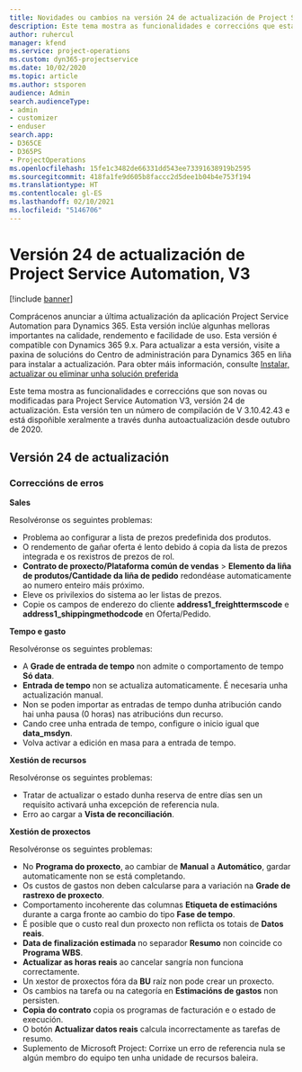 ```yaml
---
title: Novidades ou cambios na versión 24 de actualización de Project Service Automation, V3
description: Este tema mostra as funcionalidades e correccións que están dispoñibles la versión 24 de actualización de Project Service Automation, V3.
author: ruhercul
manager: kfend
ms.service: project-operations
ms.custom: dyn365-projectservice
ms.date: 10/02/2020
ms.topic: article
ms.author: stsporen
audience: Admin
search.audienceType:
- admin
- customizer
- enduser
search.app:
- D365CE
- D365PS
- ProjectOperations
ms.openlocfilehash: 15fe1c3482de66331dd543ee73391638919b2595
ms.sourcegitcommit: 418fa1fe9d605b8faccc2d5dee1b04b4e753f194
ms.translationtype: HT
ms.contentlocale: gl-ES
ms.lasthandoff: 02/10/2021
ms.locfileid: "5146706"
---
```

# <a name="project-service-automation-update-release-24-v3"></a>Versión 24 de actualización de Project Service Automation, V3

[!include [banner](../includes/psa-now-project-operations.md)]

Comprácenos anunciar a última actualización da aplicación Project Service Automation para Dynamics 365. Esta versión inclúe algunhas melloras importantes na calidade, rendemento e facilidade de uso. Esta versión é compatible con Dynamics 365 9.x. Para actualizar a esta versión, visite a paxina de solucións do Centro de administración para Dynamics 365 en liña para instalar a actualización. Para obter máis información, consulte [Instalar, actualizar ou eliminar unha solución preferida](https://docs.microsoft.com/power-platform/admin/install-remove-preferred-solution)

Este tema mostra as funcionalidades e correccións que son novas ou modificadas para Project Service Automation V3, versión 24 de actualización. Esta versión ten un número de compilación de V 3.10.42.43 e está dispoñible xeralmente a través dunha autoactualización desde outubro de 2020.

## <a name="update-release-24"></a>Versión 24 de actualización

### <a name="bug-fixes"></a>Correccións de erros

**Sales**

Resolvéronse os seguintes problemas:

- Problema ao configurar a lista de prezos predefinida dos produtos.
- O rendemento de gañar oferta é lento debido á copia da lista de prezos integrada e os rexistros de prezos de rol.
- **Contrato de proxecto/Plataforma común de vendas** > **Elemento da liña de produtos/Cantidade da liña de pedido** redondéase automaticamente ao numero enteiro máis próximo.
- Eleve os privilexios do sistema ao ler listas de prezos.
- Copie os campos de enderezo do cliente **address1_freighttermscode** e **address1_shippingmethodcode** en Oferta/Pedido. 


**Tempo e gasto**

Resolvéronse os seguintes problemas:

- A **Grade de entrada de tempo** non admite o comportamento de tempo **Só data**.
- **Entrada de tempo** non se actualiza automaticamente. É necesaria unha actualización manual.
- Non se poden importar as entradas de tempo dunha atribución cando hai unha pausa (0 horas) nas atribucións dun recurso.
- Cando cree unha entrada de tempo, configure o inicio igual que **data_msdyn**.
- Volva activar a edición en masa para a entrada de tempo.

**Xestión de recursos**

Resolvéronse os seguintes problemas:

- Tratar de actualizar o estado dunha reserva de entre días sen un requisito activará unha excepción de referencia nula.
- Erro ao cargar a **Vista de reconciliación**.


**Xestión de proxectos**

Resolvéronse os seguintes problemas:

- No **Programa do proxecto**, ao cambiar de **Manual** a **Automático**, gardar automaticamente non se está completando.
- Os custos de gastos non deben calcularse para a variación na **Grade de rastrexo de proxecto**.
- Comportamento incoherente das columnas **Etiqueta de estimacións** durante a carga fronte ao cambio do tipo **Fase de tempo**.
- É posible que o custo real dun proxecto non reflicta os totais de **Datos reais**.
- **Data de finalización estimada** no separador **Resumo** non coincide co **Programa WBS**.
- **Actualizar as horas reais** ao cancelar sangría non funciona correctamente.
- Un xestor de proxectos fóra da **BU** raíz non pode crear un proxecto.
- Os cambios na tarefa ou na categoría en **Estimacións de gastos** non persisten.
- **Copia do contrato** copia os programas de facturación e o estado de execución.
- O botón **Actualizar datos reais** calcula incorrectamente as tarefas de resumo.
- Suplemento de Microsoft Project: Corrixe un erro de referencia nula se algún membro do equipo ten unha unidade de recursos baleira.


